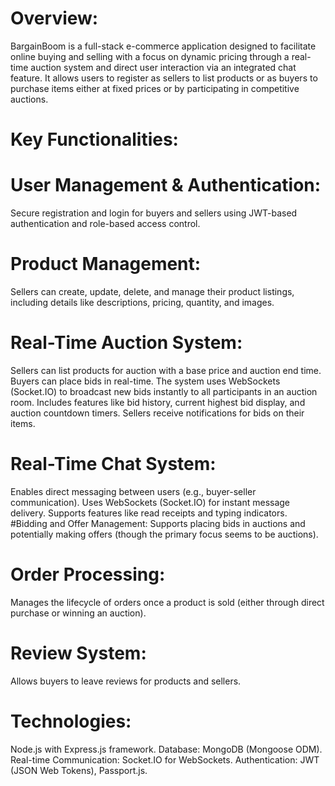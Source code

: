 # Overview:
BargainBoom is a full-stack e-commerce application designed to facilitate online buying and selling with a focus on dynamic pricing through a real-time auction system and direct user interaction via an integrated chat feature. It allows users to register as sellers to list products or as buyers to purchase items either at fixed prices or by participating in competitive auctions.

# Key Functionalities:

# User Management & Authentication: 
Secure registration and login for buyers and sellers using JWT-based authentication and role-based access control.
# Product Management:
Sellers can create, update, delete, and manage their product listings, including details like descriptions, pricing, quantity, and images.
# Real-Time Auction System:
Sellers can list products for auction with a base price and auction end time.
Buyers can place bids in real-time.
The system uses WebSockets (Socket.IO) to broadcast new bids instantly to all participants in an auction room.
Includes features like bid history, current highest bid display, and auction countdown timers.
Sellers receive notifications for bids on their items.
# Real-Time Chat System:
Enables direct messaging between users (e.g., buyer-seller communication).
Uses WebSockets (Socket.IO) for instant message delivery.
Supports features like read receipts and typing indicators.
#Bidding and Offer Management:
Supports placing bids in auctions and potentially making offers (though the primary focus seems to be auctions).
# Order Processing:
Manages the lifecycle of orders once a product is sold (either through direct purchase or winning an auction).
# Review System: 
Allows buyers to leave reviews for products and sellers.
# Technologies:
Node.js with Express.js framework.
Database: MongoDB (Mongoose ODM).
Real-time Communication: Socket.IO for WebSockets.
Authentication: JWT (JSON Web Tokens), Passport.js.
